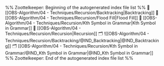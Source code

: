 %% Zoottelkeeper: Beginning of the autogenerated index file list  %%
📄 [[OBS-Algorithm/04 - Techniques/Recursion/Backtracking|Backtracking]]
📄 [[OBS-Algorithm/04 - Techniques/Recursion/Flood Fill|Flood Fill]]
📄 [[OBS-Algorithm/04 - Techniques/Recursion/Kth Symbol in Grammar|Kth Symbol in Grammar]]
📄 [[OBS-Algorithm/04 - Techniques/Recursion/Recursion|Recursion]]
🗂️ ![[OBS-Algorithm/04 - Techniques/Recursion/Backtracking/@IND_Backtracking|@IND_Backtracking]]
🗂️ [[OBS-Algorithm/04 - Techniques/Recursion/Kth Symbol in Grammar/@IND_Kth Symbol in Grammar|@IND_Kth Symbol in Grammar]]
%% Zoottelkeeper: End of the autogenerated index file list  %%
